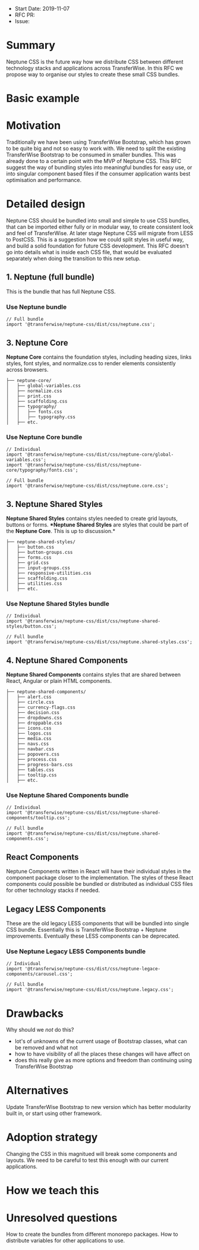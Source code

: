 - Start Date: 2019-11-07
- RFC PR:
- Issue:

# Summary

Neptune CSS is the future way how we distribute CSS between different technology stacks and applications across TransferWise. In this RFC we propose way to organise our styles to create these small CSS bundles.

# Basic example

# Motivation

Traditionally we have been using TransferWise Bootstrap, which has grown to be quite big and not so easy to work with. We need to split the existing TransferWise Bootstrap to be consumed in smaller bundles. This was already done to a certain point with the MVP of Neptune CSS. This RFC suggest the way of bundling styles into meaningful bundles for easy use, or into singular component based files if the consumer application wants best optimisation and performance.

# Detailed design

Neptune CSS should be bundled into small and simple to use CSS bundles, that can be imported either fully or in modular way, to create consistent look and feel of TransferWise. At later stage Neptune CSS will migrate from LESS to PostCSS. This is a suggestion how we could split styles in useful way, and build a solid foundation for future CSS development. This RFC doesn't go into details what is inside each CSS file, that would be evaluated separately when doing the transition to this new setup.

## 1. Neptune (full bundle)

This is the bundle that has full Neptune CSS.

### Use Neptune bundle

```
// Full bundle
import '@transferwise/neptune-css/dist/css/neptune.css';
```

## 3. Neptune Core

**Neptune Core** contains the foundation styles, including heading sizes, links styles, font styles, and normalize.css to render elements consistently across browsers.

```
├── neptune-core/
│   ├── global-variables.css
│   ├── normalize.css
│   ├── print.css
│   ├── scaffolding.css
│   ├── typography/
│   │   ├── fonts.css
│   │   ├── typography.css
│   ├── etc.
```

### Use Neptune Core bundle

```
// Individual
import '@transferwise/neptune-css/dist/css/neptune-core/global-variables.css';
import '@transferwise/neptune-css/dist/css/neptune-core/typography/fonts.css';

// Full bundle
import '@transferwise/neptune-css/dist/css/neptune.core.css';
```

## 3. Neptune Shared Styles

**Neptune Shared Styles** contains styles needed to create grid layouts, buttons or forms. **\*Neptune Shared Styles** are styles that could be part of the **Neptune Core**. This is up to discussion.\*

```
├── neptune-shared-styles/
│   ├── button.css
│   ├── button-groups.css
│   ├── forms.css
│   ├── grid.css
│   ├── input-groups.css
│   ├── responsive-utilities.css
│   ├── scaffolding.css
│   ├── utilities.css
│   ├── etc.
```

### Use Neptune Shared Styles bundle

```
// Individual
import '@transferwise/neptune-css/dist/css/neptune-shared-styles/button.css';

// Full bundle
import '@transferwise/neptune-css/dist/css/neptune.shared-styles.css';
```

## 4. Neptune Shared Components

**Neptune Shared Components** contains styles that are shared between React, Angular or plain HTML components.

```
├── neptune-shared-components/
│   ├── alert.css
│   ├── circle.css
│   ├── currency-flags.css
│   ├── decision.css
│   ├── dropdowns.css
│   ├── droppable.css
│   ├── icons.css
│   ├── logos.css
│   ├── media.css
│   ├── navs.css
│   ├── navbar.css
│   ├── popovers.css
│   ├── process.css
│   ├── progress-bars.css
│   ├── tables.css
│   ├── tooltip.css
│   ├── etc.
```

### Use Neptune Shared Components bundle

```
// Individual
import '@transferwise/neptune-css/dist/css/neptune-shared-components/tooltip.css';

// Full bundle
import '@transferwise/neptune-css/dist/css/neptune.shared-components.css';
```

## React Components

Neptune Components written in React will have their individual styles in the component package closer to the implementation. The styles of these React components could possible be bundled or distributed as individual CSS files for other technology stacks if needed.

## Legacy LESS Components

These are the old legacy LESS components that will be bundled into single CSS bundle. Essentially this is TransferWise Bootstrap + Neptune improvements. Eventually these LESS components can be deprecated.

### Use Neptune Legacy LESS Components bundle

```
// Individual
import '@transferwise/neptune-css/dist/css/neptune-legace-components/carousel.css';

// Full bundle
import '@transferwise/neptune-css/dist/css/neptune.legacy.css';
```

# Drawbacks

Why should we _not_ do this?

- lot's of unknowns of the current usage of Bootstrap classes, what can be removed and what not
- how to have visibility of all the places these changes will have affect on
- does this really give as more options and freedom than continuing using TransferWise Bootstrap

# Alternatives

Update TransferWise Bootstrap to new version which has better modularity built in, or start using other framework.

# Adoption strategy

Changing the CSS in this magnitued will break some components and layouts. We need to be careful to test this enough with our current applications.

# How we teach this

# Unresolved questions

How to create the bundles from different monorepo packages. How to distribute variables for other applications to use.
